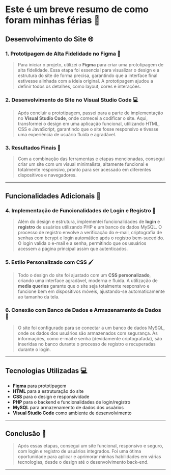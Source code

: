 # Este é um breve resumo de como foram minhas férias 🥳

## Desenvolvimento do Site 🌐

### 1. Prototipagem de Alta Fidelidade no Figma 🎨

> Para iniciar o projeto, utilizei o **Figma** para criar uma prototipagem de alta fidelidade. Essa etapa foi essencial para visualizar o design e a estrutura do site de forma precisa, garantindo que a interface final estivesse alinhada com a ideia original. A prototipagem ajudou a definir todos os detalhes, como layout, cores e interações.

### 2. Desenvolvimento do Site no Visual Studio Code 💻

> Após concluir a prototipagem, passei para a parte de implementação no **Visual Studio Code**, onde comecei a codificar o site. Aqui, transformei o design em uma aplicação funcional, utilizando HTML, CSS e JavaScript, garantindo que o site fosse responsivo e tivesse uma experiência de usuário fluida e agradável.

### 3. Resultados Finais 🚀

> Com a combinação das ferramentas e etapas mencionadas, consegui criar um site com um visual minimalista, altamente funcional e totalmente responsivo, pronto para ser acessado em diferentes dispositivos e navegadores.

---

## Funcionalidades Adicionais 🔧

### 4. Implementação de Funcionalidades de Login e Registro 🔐

> Além do design e estrutura, implementei funcionalidades de **login** e **registro** de usuários utilizando PHP e um banco de dados MySQL. O processo de registro envolve a verificação do e-mail, criptografia de senhas com bcrypt e login automático após o registro bem-sucedido. O login valida o e-mail e a senha, permitindo que os usuários acessem a página principal assim que autenticados.

### 5. Estilo Personalizado com CSS 🖌️

> Todo o design do site foi ajustado com um **CSS personalizado**, criando uma interface agradável, moderna e fluida. A utilização de **media queries** garante que o site seja totalmente responsivo e funcione bem em dispositivos móveis, ajustando-se automaticamente ao tamanho da tela.

### 6. Conexão com Banco de Dados e Armazenamento de Dados 💾

> O site foi configurado para se conectar a um banco de dados MySQL, onde os dados dos usuários são armazenados com segurança. As informações, como e-mail e senha (devidamente criptografada), são inseridas no banco durante o processo de registro e recuperadas durante o login.

---

## Tecnologias Utilizadas 💻

- **Figma** para prototipagem
- **HTML** para a estruturação do site
- **CSS** para o design e responsividade
- **PHP** para o backend e funcionalidades de login/registro
- **MySQL** para armazenamento de dados dos usuários
- **Visual Studio Code** como ambiente de desenvolvimento

---

## Conclusão 🎉

> Após essas etapas, consegui um site funcional, responsivo e seguro, com login e registro de usuários integrados. Foi uma ótima oportunidade para aplicar e aprimorar minhas habilidades em várias tecnologias, desde o design até o desenvolvimento back-end.

---

